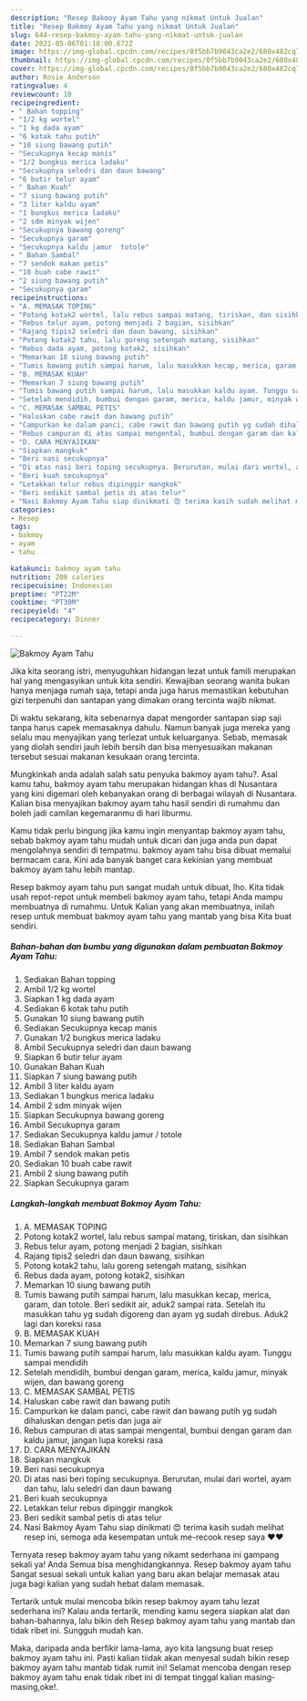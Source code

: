 ```yaml
---
description: "Resep Bakmoy Ayam Tahu yang nikmat Untuk Jualan"
title: "Resep Bakmoy Ayam Tahu yang nikmat Untuk Jualan"
slug: 644-resep-bakmoy-ayam-tahu-yang-nikmat-untuk-jualan
date: 2021-05-06T01:18:00.672Z
image: https://img-global.cpcdn.com/recipes/0f5bb7b9043ca2e2/680x482cq70/bakmoy-ayam-tahu-foto-resep-utama.jpg
thumbnail: https://img-global.cpcdn.com/recipes/0f5bb7b9043ca2e2/680x482cq70/bakmoy-ayam-tahu-foto-resep-utama.jpg
cover: https://img-global.cpcdn.com/recipes/0f5bb7b9043ca2e2/680x482cq70/bakmoy-ayam-tahu-foto-resep-utama.jpg
author: Rosie Anderson
ratingvalue: 4
reviewcount: 10
recipeingredient:
- " Bahan topping"
- "1/2 kg wortel"
- "1 kg dada ayam"
- "6 kotak tahu putih"
- "10 siung bawang putih"
- "Secukupnya kecap manis"
- "1/2 bungkus merica ladaku"
- "Secukupnya seledri dan daun bawang"
- "6 butir telur ayam"
- " Bahan Kuah"
- "7 siung bawang putih"
- "3 liter kaldu ayam"
- "1 bungkus merica ladaku"
- "2 sdm minyak wijen"
- "Secukupnya bawang goreng"
- "Secukupnya garam"
- "Secukupnya kaldu jamur  totole"
- " Bahan Sambal"
- "7 sendok makan petis"
- "10 buah cabe rawit"
- "2 siung bawang putih"
- "Secukupnya garam"
recipeinstructions:
- "A. MEMASAK TOPING"
- "Potong kotak2 wortel, lalu rebus sampai matang, tiriskan, dan sisihkan"
- "Rebus telur ayam, potong menjadi 2 bagian, sisihkan"
- "Rajang tipis2 seledri dan daun bawang, sisihkan"
- "Potong kotak2 tahu, lalu goreng setengah matang, sisihkan"
- "Rebus dada ayam, potong kotak2, sisihkan"
- "Memarkan 10 siung bawang putih"
- "Tumis bawang putih sampai harum, lalu masukkan kecap, merica, garam, dan totole. Beri sedikit air, aduk2 sampai rata. Setelah itu masukkan tahu yg sudah digoreng dan ayam yg sudah direbus. Aduk2 lagi dan koreksi rasa"
- "B. MEMASAK KUAH"
- "Memarkan 7 siung bawang putih"
- "Tumis bawang putih sampai harum, lalu masukkan kaldu ayam. Tunggu sampai mendidih"
- "Setelah mendidih, bumbui dengan garam, merica, kaldu jamur, minyak wijen, dan bawang goreng"
- "C. MEMASAK SAMBAL PETIS"
- "Haluskan cabe rawit dan bawang putih"
- "Campurkan ke dalam panci, cabe rawit dan bawang putih yg sudah dihaluskan dengan petis dan juga air"
- "Rebus campuran di atas sampai mengental, bumbui dengan garam dan kaldu jamur, jangan lupa koreksi rasa"
- "D. CARA MENYAJIKAN"
- "Siapkan mangkuk"
- "Beri nasi secukupnya"
- "Di atas nasi beri toping secukupnya. Berurutan, mulai dari wortel, ayam dan tahu, lalu seledri dan daun bawang"
- "Beri kuah secukupnya"
- "Letakkan telur rebus dipinggir mangkok"
- "Beri sedikit sambal petis di atas telur"
- "Nasi Bakmoy Ayam Tahu siap dinikmati 😍 terima kasih sudah melihat resep ini, semoga ada kesempatan untuk me-recook resep saya ❤️❤️"
categories:
- Resep
tags:
- bakmoy
- ayam
- tahu

katakunci: bakmoy ayam tahu 
nutrition: 208 calories
recipecuisine: Indonesian
preptime: "PT22M"
cooktime: "PT30M"
recipeyield: "4"
recipecategory: Dinner

---
```



![Bakmoy Ayam Tahu](https://img-global.cpcdn.com/recipes/0f5bb7b9043ca2e2/680x482cq70/bakmoy-ayam-tahu-foto-resep-utama.jpg)

Jika kita seorang istri, menyuguhkan hidangan lezat untuk famili merupakan hal yang mengasyikan untuk kita sendiri. Kewajiban seorang  wanita bukan hanya menjaga rumah saja, tetapi anda juga harus memastikan kebutuhan gizi terpenuhi dan santapan yang dimakan orang tercinta wajib nikmat.

Di waktu  sekarang, kita sebenarnya dapat mengorder santapan siap saji tanpa harus capek memasaknya dahulu. Namun banyak juga mereka yang selalu mau menyajikan yang terlezat untuk keluarganya. Sebab, memasak yang diolah sendiri jauh lebih bersih dan bisa menyesuaikan makanan tersebut sesuai makanan kesukaan orang tercinta. 



Mungkinkah anda adalah salah satu penyuka bakmoy ayam tahu?. Asal kamu tahu, bakmoy ayam tahu merupakan hidangan khas di Nusantara yang kini digemari oleh kebanyakan orang di berbagai wilayah di Nusantara. Kalian bisa menyajikan bakmoy ayam tahu hasil sendiri di rumahmu dan boleh jadi camilan kegemaranmu di hari liburmu.

Kamu tidak perlu bingung jika kamu ingin menyantap bakmoy ayam tahu, sebab bakmoy ayam tahu mudah untuk dicari dan juga anda pun dapat mengolahnya sendiri di tempatmu. bakmoy ayam tahu bisa dibuat memalui bermacam cara. Kini ada banyak banget cara kekinian yang membuat bakmoy ayam tahu lebih mantap.

Resep bakmoy ayam tahu pun sangat mudah untuk dibuat, lho. Kita tidak usah repot-repot untuk membeli bakmoy ayam tahu, tetapi Anda mampu membuatnya di rumahmu. Untuk Kalian yang akan membuatnya, inilah resep untuk membuat bakmoy ayam tahu yang mantab yang bisa Kita buat sendiri.

<!--inarticleads1-->

##### Bahan-bahan dan bumbu yang digunakan dalam pembuatan Bakmoy Ayam Tahu:

1. Sediakan  Bahan topping
1. Ambil 1/2 kg wortel
1. Siapkan 1 kg dada ayam
1. Sediakan 6 kotak tahu putih
1. Gunakan 10 siung bawang putih
1. Sediakan Secukupnya kecap manis
1. Gunakan 1/2 bungkus merica ladaku
1. Ambil Secukupnya seledri dan daun bawang
1. Siapkan 6 butir telur ayam
1. Gunakan  Bahan Kuah
1. Siapkan 7 siung bawang putih
1. Ambil 3 liter kaldu ayam
1. Sediakan 1 bungkus merica ladaku
1. Ambil 2 sdm minyak wijen
1. Siapkan Secukupnya bawang goreng
1. Ambil Secukupnya garam
1. Sediakan Secukupnya kaldu jamur / totole
1. Sediakan  Bahan Sambal
1. Ambil 7 sendok makan petis
1. Sediakan 10 buah cabe rawit
1. Ambil 2 siung bawang putih
1. Siapkan Secukupnya garam




<!--inarticleads2-->

##### Langkah-langkah membuat Bakmoy Ayam Tahu:

1. A. MEMASAK TOPING
1. Potong kotak2 wortel, lalu rebus sampai matang, tiriskan, dan sisihkan
1. Rebus telur ayam, potong menjadi 2 bagian, sisihkan
1. Rajang tipis2 seledri dan daun bawang, sisihkan
1. Potong kotak2 tahu, lalu goreng setengah matang, sisihkan
1. Rebus dada ayam, potong kotak2, sisihkan
1. Memarkan 10 siung bawang putih
1. Tumis bawang putih sampai harum, lalu masukkan kecap, merica, garam, dan totole. Beri sedikit air, aduk2 sampai rata. Setelah itu masukkan tahu yg sudah digoreng dan ayam yg sudah direbus. Aduk2 lagi dan koreksi rasa
1. B. MEMASAK KUAH
1. Memarkan 7 siung bawang putih
1. Tumis bawang putih sampai harum, lalu masukkan kaldu ayam. Tunggu sampai mendidih
1. Setelah mendidih, bumbui dengan garam, merica, kaldu jamur, minyak wijen, dan bawang goreng
1. C. MEMASAK SAMBAL PETIS
1. Haluskan cabe rawit dan bawang putih
1. Campurkan ke dalam panci, cabe rawit dan bawang putih yg sudah dihaluskan dengan petis dan juga air
1. Rebus campuran di atas sampai mengental, bumbui dengan garam dan kaldu jamur, jangan lupa koreksi rasa
1. D. CARA MENYAJIKAN
1. Siapkan mangkuk
1. Beri nasi secukupnya
1. Di atas nasi beri toping secukupnya. Berurutan, mulai dari wortel, ayam dan tahu, lalu seledri dan daun bawang
1. Beri kuah secukupnya
1. Letakkan telur rebus dipinggir mangkok
1. Beri sedikit sambal petis di atas telur
1. Nasi Bakmoy Ayam Tahu siap dinikmati 😍 terima kasih sudah melihat resep ini, semoga ada kesempatan untuk me-recook resep saya ❤️❤️




Ternyata resep bakmoy ayam tahu yang nikamt sederhana ini gampang sekali ya! Anda Semua bisa menghidangkannya. Resep bakmoy ayam tahu Sangat sesuai sekali untuk kalian yang baru akan belajar memasak atau juga bagi kalian yang sudah hebat dalam memasak.

Tertarik untuk mulai mencoba bikin resep bakmoy ayam tahu lezat sederhana ini? Kalau anda tertarik, mending kamu segera siapkan alat dan bahan-bahannya, lalu bikin deh Resep bakmoy ayam tahu yang mantab dan tidak ribet ini. Sungguh mudah kan. 

Maka, daripada anda berfikir lama-lama, ayo kita langsung buat resep bakmoy ayam tahu ini. Pasti kalian tiidak akan menyesal sudah bikin resep bakmoy ayam tahu mantab tidak rumit ini! Selamat mencoba dengan resep bakmoy ayam tahu enak tidak ribet ini di tempat tinggal kalian masing-masing,oke!.


